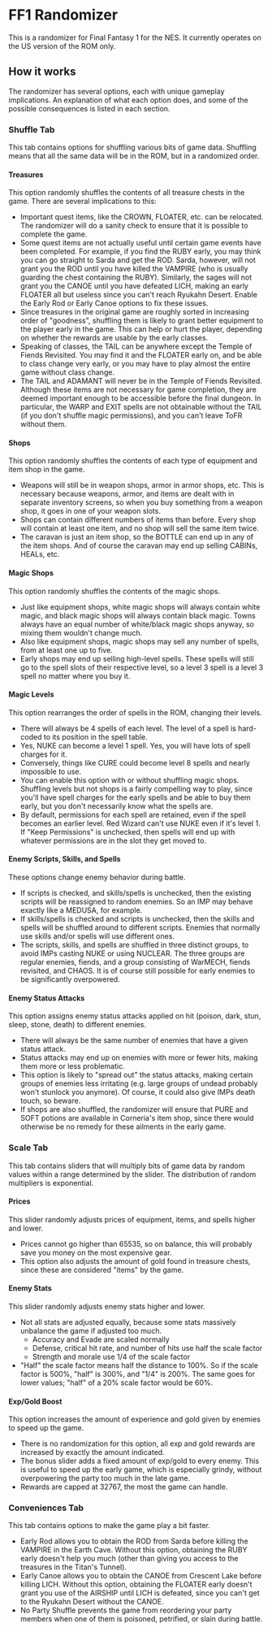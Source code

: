 # FF1 Randomizer

This is a randomizer for Final Fantasy 1 for the NES.  It currently operates on the US version of the ROM only.

## How it works

The randomizer has several options, each with unique gameplay implications.  An explanation of what each option does, and some of the possible consequences is listed in each section.

### Shuffle Tab
This tab contains options for shuffling various bits of game data.  Shuffling means that all the same data will be in the ROM, but in a randomized order.

#### Treasures  
This option randomly shuffles the contents of all treasure chests in the game.  There are several implications to this:
* Important quest items, like the CROWN, FLOATER, etc. can be relocated.  The randomizer will do a sanity check to ensure that it is possible to complete the game.
* Some quest items are not actually useful until certain game events have been completed.  For example, if you find the RUBY early, you may think you can go straight to Sarda and get the ROD.  Sarda, however, will not grant you the ROD until you have killed the VAMPIRE (who is usually guarding the chest containing the RUBY).  Similarly, the sages will not grant you the CANOE until you have defeated LICH, making an early FLOATER all but useless since you can't reach Ryukahn Desert.  Enable the Early Rod or Early Canoe options to fix these issues.
* Since treasures in the original game are roughly sorted in increasing order of "goodness", shuffling them is likely to grant better equipment to the player early in the game.  This can help or hurt the player, depending on whether the rewards are usable by the early classes.
* Speaking of classes, the TAIL can be anywhere except the Temple of Fiends Revisited.  You may find it and the FLOATER early on, and be able to class change very early, or you may have to play almost the entire game without class change.
* The TAIL and ADAMANT will never be in the Temple of Fiends Revisited.  Although these items are not necessary for game completion, they are deemed important enough to be accessible before the final dungeon.  In particular, the WARP and EXIT spells are not obtainable without the TAIL (if you don't shuffle magic permissions), and you can't leave ToFR without them.

#### Shops
This option randomly shuffles the contents of each type of equipment and item shop in the game.
* Weapons will still be in weapon shops, armor in armor shops, etc.  This is necessary because weapons, armor, and items are dealt with in separate inventory screens, so when you buy something from a weapon shop, it goes in one of your weapon slots.
* Shops can contain different numbers of items than before.  Every shop will contain at least one item, and no shop will sell the same item twice.
* The caravan is just an item shop, so the BOTTLE can end up in any of the item shops.  And of course the caravan may end up selling CABINs, HEALs, etc.

#### Magic Shops
This option randomly shuffles the contents of the magic shops.
* Just like equipment shops, white magic shops will always contain white magic, and black magic shops will always contain black magic.  Towns always have an equal number of white/black magic shops anyway, so mixing them wouldn't change much.
* Also like equipment shops, magic shops may sell any number of spells, from at least one up to five.
* Early shops may end up selling high-level spells.  These spells will still go to the spell slots of their respective level, so a level 3 spell is a level 3 spell no matter where you buy it.

#### Magic Levels
This option rearranges the order of spells in the ROM, changing their levels.
* There will always be 4 spells of each level.  The level of a spell is hard-coded to its position in the spell table.
* Yes, NUKE can become a level 1 spell.  Yes, you will have lots of spell charges for it.
* Conversely, things like CURE could become level 8 spells and nearly impossible to use.
* You can enable this option with or without shuffling magic shops.  Shuffling levels but not shops is a fairly compelling way to play, since you'll have spell charges for the early spells and be able to buy them early, but you don't necessarily know what the spells are.
* By default, permissions for each spell are retained, even if the spell becomes an earlier level.  Red Wizard can't use NUKE even if it's level 1.  If "Keep Permissions" is unchecked, then spells will end up with whatever permissions are in the slot they get moved to.

#### Enemy Scripts, Skills, and Spells
These options change enemy behavior during battle.
* If scripts is checked, and skills/spells is unchecked, then the existing scripts will be reassigned to random enemies.  So an IMP may behave exactly like a MEDUSA, for example.
* If skills/spells is checked and scripts is unchecked, then the skills and spells will be shuffled around to different scripts.  Enemies that normally use skills and/or spells will use different ones.
* The scripts, skills, and spells are shuffled in three distinct groups, to avoid IMPs casting NUKE or using NUCLEAR.  The three groups are regular enemies, fiends, and a group consisting of WarMECH, fiends revisited, and CHAOS.  It is of course still possible for early enemies to be significantly overpowered.

#### Enemy Status Attacks
This option assigns enemy status attacks applied on hit (poison, dark, stun, sleep, stone, death) to different enemies.
* There will always be the same number of enemies that have a given status attack.
* Status attacks may end up on enemies with more or fewer hits, making them more or less problematic.
* This option is likely to "spread out" the status attacks, making certain groups of enemies less irritating (e.g. large groups of undead probably won't stunlock you anymore).  Of course, it could also give IMPs death touch, so beware.
* If shops are also shuffled, the randomizer will ensure that PURE and SOFT potions are available in Corneria's item shop, since there would otherwise be no remedy for these ailments in the early game.

### Scale Tab
This tab contains sliders that will multiply bits of game data by random values within a range determined by the slider.  The distribution of random multipliers is exponential.

#### Prices
This slider randomly adjusts prices of equipment, items, and spells higher and lower.
* Prices cannot go higher than 65535, so on balance, this will probably save you money on the most expensive gear.
* This option also adjusts the amount of gold found in treasure chests, since these are considered "items" by the game.

#### Enemy Stats
This slider randomly adjusts enemy stats higher and lower.
* Not all stats are adjusted equally, because some stats massively unbalance the game if adjusted too much.
  - Accuracy and Evade are scaled normally
  - Defense, critical hit rate, and number of hits use half the scale factor
  - Strength and morale use 1/4 of the scale factor
* "Half" the scale factor means half the distance to 100%.  So if the scale factor is 500%, "half" is 300%, and "1/4" is 200%.  The same goes for lower values; "half" of a 20% scale factor would be 60%.

#### Exp/Gold Boost
This option increases the amount of experience and gold given by enemies to speed up the game.
* There is no randomization for this option, all exp and gold rewards are increased by exactly the amount indicated.
* The bonus slider adds a fixed amount of exp/gold to every enemy.  This is useful to speed up the early game, which is especially grindy, without overpowering the party too much in the late game.
* Rewards are capped at 32767, the most the game can handle.

### Conveniences Tab
This tab contains options to make the game play a bit faster.
* Early Rod allows you to obtain the ROD from Sarda before killing the VAMPIRE in the Earth Cave.  Without this option, obtaining the RUBY early doesn't help you much (other than giving you access to the treasures in the Titan's Tunnel).
* Early Canoe allows you to obtain the CANOE from Crescent Lake before killing LICH.  Without this option, obtaining the FLOATER early doesn't grant you use of the AIRSHIP until LICH is defeated, since you can't get to the Ryukahn Desert without the CANOE.
* No Party Shuffle prevents the game from reordering your party members when one of them is poisoned, petrified, or slain during battle.
